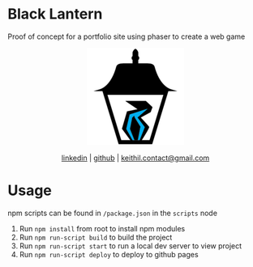 # Black Lantern
Proof of concept for a portfolio site using phaser to create a web game

<p align="center">
  <a href="https://blacklantern.klportfolio.info">
    <img src="public/android-chrome-192x192.png" alt"black lantern">
  </a>
</p>
<p align="center">
  <a href="https://www.linkedin.com/in/keithl-/">linkedin</a> | <a href="https://github.com/keith0123">github</a> | <a href="mailto:keithil.contact@gmail.com">keithil.contact@gmail.com</a>
</p>

# Usage

npm scripts can be found in `/package.json` in the `scripts` node

1. Run `npm install` from root to install npm modules
2. Run `npm run-script build` to build the project
3. Run `npm run-script start` to run a local dev server to view project
4. Run `npm run-script deploy` to deploy to github pages